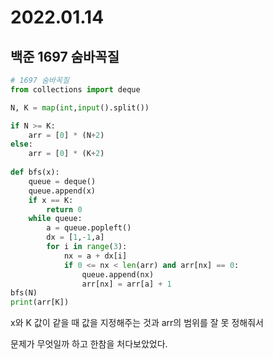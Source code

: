 # 2022.01.14

## 백준 1697 숨바꼭질

```python
# 1697 숨바꼭질
from collections import deque

N, K = map(int,input().split())

if N >= K:
    arr = [0] * (N+2)
else:
    arr = [0] * (K+2)
    
def bfs(x):
    queue = deque()
    queue.append(x)
    if x == K:
        return 0
    while queue:
        a = queue.popleft()
        dx = [1,-1,a]
        for i in range(3):
            nx = a + dx[i]
            if 0 <= nx < len(arr) and arr[nx] == 0:
                queue.append(nx)
                arr[nx] = arr[a] + 1
bfs(N)
print(arr[K])
```

x와 K 값이 같을 때 값을 지정해주는 것과 arr의 범위를 잘 못 정해줘서 

문제가 무엇일까 하고 한참을 처다보았었다.
